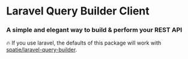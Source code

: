 # Laravel Query Builder Client 

### A simple and elegant way to build & perform your REST API

🔥 If you use laravel, the defaults of this package will work with [spatie/laravel-query-builder](https://github.com/spatie/laravel-query-builder).